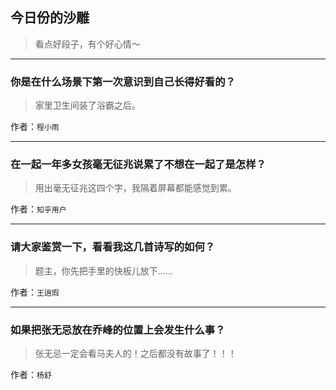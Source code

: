 ## 今日份的沙雕

> 看点好段子，有个好心情～


 
---

### 你是在什么场景下第一次意识到自己长得好看的？

> 家里卫生间装了浴霸之后。


作者：`程小雨`

---

### 在一起一年多女孩毫无征兆说累了不想在一起了是怎样？

> 用出毫无征兆这四个字，我隔着屏幕都能感觉到累。


作者：`知乎用户`

---

### 请大家鉴赏一下，看看我这几首诗写的如何？

> 题主，你先把手里的快板儿放下……


作者：`王逍瑕`

---

### 如果把张无忌放在乔峰的位置上会发生什么事？

> 张无忌一定会看马夫人的！之后都没有故事了！！！


作者：`杨舒`